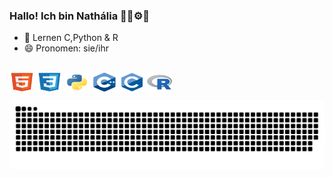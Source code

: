 ### Hallo! Ich bin Nathália 👋🏽⚙👾
 
- 🌱 Lernen C,Python & R
- 😄 Pronomen: sie/ihr

 
 <div style="display: inline_block"><br>
  <img align="center" alt="Nat-HTML" height="30" width="40" src="https://raw.githubusercontent.com/devicons/devicon/master/icons/html5/html5-original.svg">
  <img align="center" alt="Nat-CSS" height="30" width="40" src="https://raw.githubusercontent.com/devicons/devicon/master/icons/css3/css3-original.svg">
  <img align="center" alt="Nat-Python" height="30" width="40" src="https://raw.githubusercontent.com/devicons/devicon/master/icons/python/python-original.svg">
  <img align="center" alt="Nat-Cpluplus" height="30" width="40" src="https://raw.githubusercontent.com/devicons/devicon/master/icons/cplusplus/cplusplus-original.svg">
  <img align="center" alt="Nat-C" height="30" width="40" src="https://raw.githubusercontent.com/devicons/devicon/master/icons/c/c-original.svg">
  <img align="center" alt="Nat-R" height="30" width="40" src="https://raw.githubusercontent.com/devicons/devicon/master/icons/r/r-original.svg">
</div>
<div>
 
  ![Snake animation](https://github.com/nathalialo/nathalialo/blob/output/github-contribution-grid-snake.svg)
 
</div></div>
